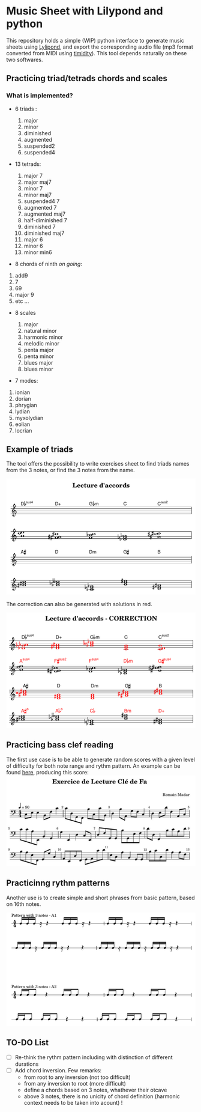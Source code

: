 # Music Sheet with Lilypond and python

This repository holds a simple (WIP) python interface to generate music sheets using [Lylipond](http://lilypond.org/),
and export the corresponding audio file (mp3 format converted from MIDI using [timidity](https://launchpad.net/ubuntu/hirsute/+package/timidity)). This tool depends naturally on these two softwares.

## Practicing triad/tetrads chords and scales 

### What is implemented?

- 6 triads :
   1. major
   1. minor
   1. diminished
   1. augmented
   1. suspended2
   1. suspended4

- 13 tetrads:
  1. major 7
  2. major maj7
  3. minor 7
  4. minor maj7
  5. suspended4 7
  6. augmented 7
  8. augmented maj7
  9. half-diminished 7
  9. diminished 7
  10. diminished maj7
  11. major 6
  12. minor 6
  13. minor min6

- 8 chords of ninth *on going*:
 1. add9
 2. 7
 3. 69
 4. major 9
 5. etc ...
 

- 8 scales
  1. major
  2. natural minor
  3. harmonic minor
  4. melodic minor
  5. penta major
  6. penta minor
  7. blues major
  8. blues minor

- 7 modes:
 1. ionian
 2. dorian
 3. phrygian
 4. lydian
 5. myxolydian
 6. eolian
 7. locrian
 



## Example of triads

The tool offers the possibility to write exercises sheet to find triads names from the 3 notes, or find the 3 notes from the name.

![image](harmony/chords_examples.png)

The correction can also be generated with solutions in red.

![image](harmony/chords_correction_example.png)

## Practicing bass clef reading

The first use case is to be able to generate random scores with a given level of difficulty for both note range and rythm pattern.
An example can be found [here](exercise-reading/example_random_score.py), producing this score:
![image](reading-bass/example.jpg)

## Practicinng rythm patterns

Another use is to create simple and short phrases from basic pattern, based on 16th notes.

![image](reading-rythm/eg.png)

## TO-DO List

 - [ ] Re-think the rythm pattern including with distinction of different durations
 - [ ] Add chord inversion. Few remarks:
    + from root to any inversion (not too difficult)
    + from any inversion to root (more difficult)
    + define a chords based on 3 notes, whathever their otcave
    + above 3 notes, there is no unicity of chord definition (harmonic context needs to be taken into acount) !

